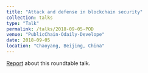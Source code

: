 ```yaml
---
title: "Attack and defense in blockchain security"
collection: talks
type: "Talk"
permalink: /talks/2018-09-05-POD
venue: "PublicChain-Odaily-Develope"
date: 2018-09-05
location: "Chaoyang, Beijing, China"
---
```


[Report](https://36kr.com/p/5152330) about this roundtable talk. 